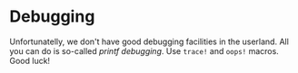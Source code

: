 # Debugging
Unfortunatelly, we don't have good debugging facilities in the userland. All you
can do is so-called *printf debugging*. Use `trace!` and `oops!` macros. Good luck!
